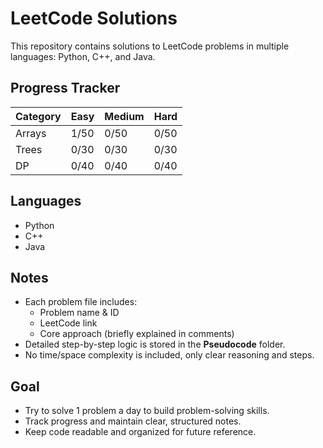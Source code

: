 # LeetCode Solutions

This repository contains solutions to LeetCode problems in multiple languages: Python, C++, and Java.

## Progress Tracker
| Category | Easy | Medium | Hard |
|----------|------|--------|------|
| Arrays   | 1/50 | 0/50   | 0/50 |
| Trees    | 0/30 | 0/30   | 0/30 |
| DP       | 0/40 | 0/40   | 0/40 |

## Languages
- Python
- C++
- Java

## Notes
- Each problem file includes:
  - Problem name & ID
  - LeetCode link
  - Core approach (briefly explained in comments)
- Detailed step-by-step logic is stored in the **Pseudocode** folder.
- No time/space complexity is included, only clear reasoning and steps.

## Goal
- Try to solve 1 problem a day to build problem-solving skills.
- Track progress and maintain clear, structured notes.
- Keep code readable and organized for future reference.
